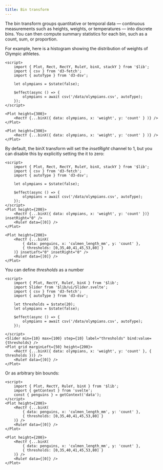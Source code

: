 ```yaml
---
title: Bin transform
---
```


The bin transform groups quantitative or temporal data — continuous measurements such as heights, weights, or temperatures — into discrete bins. You can then compute summary statistics for each bin, such as a count, sum, or proportion.

For example, here is a histogram showing the distribution of weights of Olympic athletes.

```svelte live
<script>
    import { Plot, Rect, RectY, RuleY, binX, stackY } from '$lib';
    import { csv } from 'd3-fetch';
    import { autoType } from 'd3-dsv';

    let olympians = $state(false);

    $effect(async () => {
        olympians = await csv('/data/olympians.csv', autoType);
    });    
</script>

<Plot height={300}>
    <RectY {...binX({ data: olympians, x: 'weight', y: 'count' } )} />
</Plot>
```

```svelte
<Plot height={300}>
    <RectY {...binX({ data: olympians, x: 'weight', y: 'count' } )} />
</Plot>
```

By default, the binX transform will set the  _insetRight_ channel to 1, but you can disable this by explicitly setting the it to zero:

```svelte live
<script>
    import { Plot, Rect, RectY, RuleY, binX, stackY } from '$lib';
    import { csv } from 'd3-fetch';
    import { autoType } from 'd3-dsv';

    let olympians = $state(false);

    $effect(async () => {
        olympians = await csv('/data/olympians.csv', autoType);
    });    
</script>
<Plot height={200}>
    <RectY {...binX({ data: olympians, x: 'weight', y: 'count' })} insetRight="0" />
    <RuleY data={[0]} />
</Plot>
```

```svelte
<Plot height={200}>
    <RectY {...binX(
        { data: penguins, x: 'culmen_length_mm', y: 'count' }, 
        { thresholds: [0,35,40,41,45,53,80] }
    )} insetLeft="0" insetRight="0" />
    <RuleY data={[0]} />
</Plot>
```

You can define _thresholds_ as a number 

```svelte live
<script>
    import { Plot, RectY, RuleY, binX } from '$lib';
    import Slider from '$lib/ui/Slider.svelte'; 
    import { csv } from 'd3-fetch';
    import { autoType } from 'd3-dsv';

    let thresholds = $state(20);
    let olympians = $state(false);

    $effect(async () => {
        olympians = await csv('/data/olympians.csv', autoType);
    });  
    
</script>
<Slider min={10} max={100} step={10} label="thresholds" bind:value={thresholds} />
<Plot grid marginLeft={50} height={200}>
    <RectY {...binX({ data: olympians, x: 'weight', y: 'count' }, { thresholds })} />
    <RuleY data={[0]} />
</Plot>
```

Or as arbitrary bin bounds:

```svelte live
<script>
    import { Plot, RectY, RuleY, binX } from '$lib';
    import { getContext } from 'svelte';
    const { penguins } = getContext('data');
</script>
<Plot height={200}>
    <RectY {...binX(
        { data: penguins, x: 'culmen_length_mm', y: 'count' }, 
        { thresholds: [0,35,40,41,45,53,80] }
    )} />
    <RuleY data={[0]} />
</Plot>
```

```svelte
<Plot height={200}>
    <RectY {...binX(
        { data: penguins, x: 'culmen_length_mm', y: 'count' }, 
        { thresholds: [0,35,40,41,45,53,80] }
    )} />
    <RuleY data={[0]} />
</Plot>
```